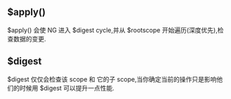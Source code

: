 ## $apply()    
$apply() 会使 NG 进入 $digest cycle,并从 $rootscope 开始遍历(深度优先),检查数据的变更.    
## $digest   
$digest 仅仅会检查该 scope 和 它的子 scope,当你确定当前的操作只是影响他们的时候用 $digest 可以提升一点性能.